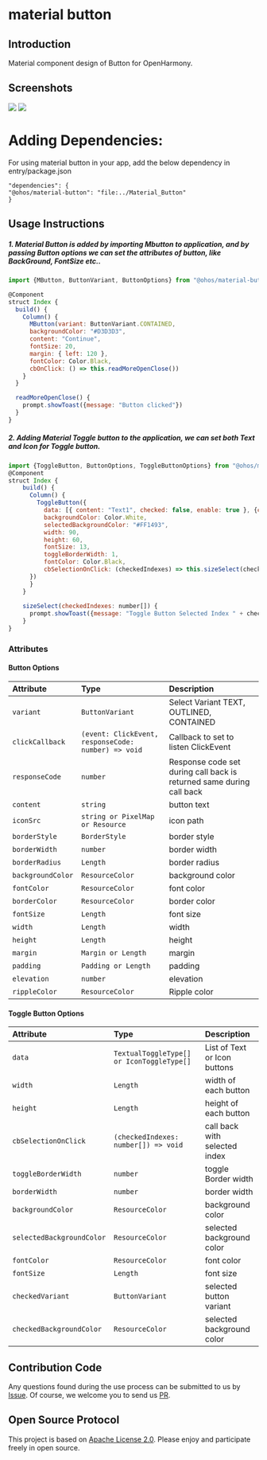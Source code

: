 # material button

## Introduction

Material component design of Button for OpenHarmony.

## Screenshots

![](screenshots/button1.jpg) ![](screenshots/button2.jpg)

# Adding Dependencies:

For using material button in your app, add the below dependency in entry/package.json

```
"dependencies": {
"@ohos/material-button": "file:../Material_Button"
}
```

## Usage Instructions

##### 1. Material Button is added by importing Mbutton to application, and by passing Button options we can set the attributes of button, like BackGround, FontSize etc..

```javascript
import {MButton, ButtonVariant, ButtonOptions} from "@ohos/material-button"

@Component
struct Index {
  build() {
    Column() {
      MButton(variant: ButtonVariant.CONTAINED,
      backgroundColor: "#D3D3D3",
      content: "Continue",
      fontSize: 20,
      margin: { left: 120 },
      fontColor: Color.Black,
      cbOnClick: () => this.readMoreOpenClose())
    }
  }

  readMoreOpenClose() {
    prompt.showToast({message: "Button clicked"})
  }
}
```
##### 2. Adding Material Toggle button to the application, we can set both Text and Icon for Toggle button.
```javascript
import {ToggleButton, ButtonOptions, ToggleButtonOptions} from "@ohos/material-button"
@Component
struct Index {
    build() {
      Column() {
        ToggleButton({
          data: [{ content: "Text1", checked: false, enable: true }, {content: "Text2", checked: true, enable: true}, { content: "Text3", checked: false }],
          backgroundColor: Color.White,
          selectedBackgroundColor: "#FF1493",
          width: 90,
          height: 60,
          fontSize: 13,
          toggleBorderWidth: 1,
          fontColor: Color.Black,
          cbSelectionOnClick: (checkedIndexes) => this.sizeSelect(checkedIndexes)
      })
      }
    }
    
    sizeSelect(checkedIndexes: number[]) {
      prompt.showToast({message: "Toggle Button Selected Index " + checkedIndexes[0]})
    }
}
```

### Attributes
#### Button Options

| Attribute | Type     | Description                |
| :-------- | :------- | :------------------------- |
| `variant` | `ButtonVariant` | Select Variant TEXT, OUTLINED, CONTAINED |
| `clickCallback` | `(event: ClickEvent, responseCode: number) => void` | Callback to set to listen ClickEvent |
| `responseCode` | `number` | Response code set during call back is returned same during call back |
| `content` | `string` | button text |
| `iconSrc` | `string or PixelMap or Resource` | icon path |
| `borderStyle` | `BorderStyle` | border style |
| `borderWidth` | `number` | border width |
| `borderRadius` | `Length` | border radius |
| `backgroundColor` | `ResourceColor` | background color |
| `fontColor` | `ResourceColor` | font color |
| `borderColor` | `ResourceColor` | border color |
| `fontSize` | `Length` | font size |
| `width` | `Length` | width |
| `height` | `Length` | height |
| `margin` | `Margin or Length` | margin |
| `padding` | `Padding or Length` | padding |
| `elevation` | `number` | elevation |
| `rippleColor` | `ResourceColor` | Ripple color |

#### Toggle Button Options

| Attribute | Type     | Description                |
| :-------- | :------- | :------------------------- |
| `data` | `TextualToggleType[] or IconToggleType[]` | List of Text or Icon buttons |
| `width` | `Length` | width of each button |
| `height` | `Length` | height of each button |
| `cbSelectionOnClick` | `(checkedIndexes: number[]) => void` | call back with selected index |
| `toggleBorderWidth` | `number` | toggle Border width |
| `borderWidth` | `number` | border width |
| `backgroundColor` | `ResourceColor` | background color |
| `selectedBackgroundColor` | `ResourceColor` | selected background color |
| `fontColor` | `ResourceColor` | font color |
| `fontSize` | `Length` | font size |
| `checkedVariant` | `ButtonVariant` | selected button variant |
| `checkedBackgroundColor` | `ResourceColor` | selected background color |

## Contribution Code
Any questions found during the use process can be submitted to us by [Issue](https://github.com/Applib-OpenHarmony/MaterialButton/issues). Of course, we welcome you to send us [PR](https://github.com/Applib-OpenHarmony/MaterialButton/pulls).

## Open Source Protocol
This project is based on [Apache License 2.0](https://github.com/Applib-OpenHarmony/MaterialButton/blob/main/LICENSE.txt). Please enjoy and participate freely in open source.
